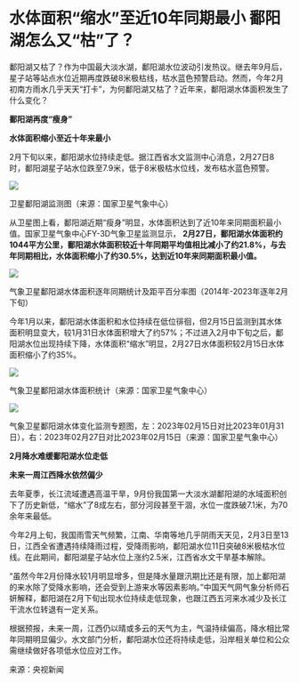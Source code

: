 # 水体面积“缩水”至近10年同期最小 鄱阳湖怎么又“枯”了？

鄱阳湖又枯了？作为中国最大淡水湖，鄱阳湖水位波动引发热议。继去年9月后，星子站等站点水位近期再度跌破8米极枯线，枯水蓝色预警启动。然而，今年2月初南方雨水几乎天天“打卡”，为何鄱阳湖又枯了？近年来，鄱阳湖水体面积发生了什么变化？

**鄱阳湖再度“瘦身”**

**水体面积缩小至近十年来最小**

2月下旬以来，鄱阳湖水位持续走低。据江西省水文监测中心消息，2月27日8时，鄱阳湖星子站水位跌至7.9米，低于8米极枯水位线，发布枯水蓝色预警。

![](https://inews.gtimg.com/om_bt/OE7Vo_u2V_MfQfKzZF-I0kybPP__Zo6XF_oAJgnVTWqHYAA/1000)

卫星鄱阳湖监测图（来源：国家卫星气象中心）

从卫星图上看，鄱阳湖近期“瘦身”明显，水体面积达到了近10年来同期面积最小值。国家卫星气象中心FY-3D气象卫星监测显示，
**2月27日，鄱阳湖水体面积约1044平方公里，鄱阳湖水体面积较近十年同期平均值相比减小了约21.8%，与去年同期相比，水体面积缩小了约30.5%，达到近10年来同期面积最小值。**

![](https://inews.gtimg.com/om_bt/ODPlcHA1X19q0SN2avnXVOV7q7m0GfAL1gcULqHC7nlegAA/1000)

气象卫星鄱阳湖水体面积逐年同期统计及距平百分率图（2014年-2023年逐年2月下旬）

今年1月以来，鄱阳湖水体面积和水位持续在低位徘徊，但2月15日监测到其水体面积明显变大，较1月31日水体面积增大了约57%；不过进入2月中下旬之后，鄱阳湖水位出现持续下降，水体面积“缩水”明显，2月27日水体面积较2月15日水体面积缩小了约35%。

![](https://inews.gtimg.com/om_bt/OR1aDatzwnZra3mBlfcRew9CKcNwSL8SS6Gfw6QuNEG_MAA/1000)

气象卫星鄱阳湖水体面积统计（来源：国家卫星气象中心）

![](https://inews.gtimg.com/om_bt/O8PLaaM52Cup2Y_sy9dMhCJ3HCl_12g9gypGnym_CNEyUAA/1000)

气象卫星鄱阳湖水体变化监测专题图，左：2023年02月15日对比2023年01月31日），右：2023年02月27日对比2023年02月15日（来源：国家卫星气象中心）

**2月降水难缓鄱阳湖水位走低**

**未来一周江西降水依然偏少**

去年夏季，长江流域遭遇高温干旱，9月份我国第一大淡水湖鄱阳湖的水域面积创下了历史新低，“缩水”了8成左右，部分河段甚至干涸，水位一度跌破7.1米，为70余年来最低。

今年2月上旬，我国雨雪天气频繁，江南、华南等地几乎阴雨天天见，2月3日至13日，江西全省遭遇持续降雨过程，受降雨影响，鄱阳湖水位11日突破8米极枯水位线。在此期间，鄱阳湖星子站水位上涨约2.5米，江西省水文干旱基本解除。

“虽然今年2月份降水较1月明显增多，但是降水量跟汛期比还是有限，加上鄱阳湖的来水除了受降水影响，还会受到上游来水等因素影响。”中国天气网气象分析师石妍解释，鄱阳湖在2月下旬出现水位持续走低现象，也跟江西五河来水减少及长江干流水位转退有一定关系。

根据预报，未来一周，江西仍以晴或多云的天气为主，气温持续偏高，降水相比常年同期明显偏少。水文部门分析，鄱阳湖水位还将持续走低，沿岸相关单位和公众需继续做好各项低水位应对工作。

来源：央视新闻

